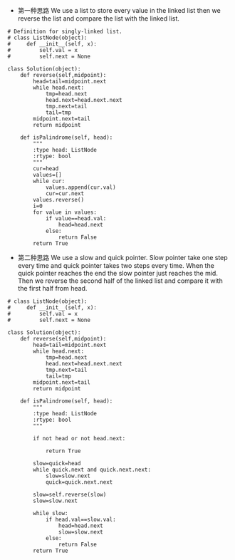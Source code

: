 - 第一种思路
We use a list to store every value in the linked list then we reverse the list and compare the list with the linked list.
```python3
# Definition for singly-linked list.
# class ListNode(object):
#     def __init__(self, x):
#         self.val = x
#         self.next = None

class Solution(object):
    def reverse(self,midpoint):
        head=tail=midpoint.next
        while head.next:
            tmp=head.next
            head.next=head.next.next
            tmp.next=tail
            tail=tmp
        midpoint.next=tail
        return midpoint
        
    def isPalindrome(self, head):
        """
        :type head: ListNode
        :rtype: bool
        """
        cur=head
        values=[]
        while cur:
            values.append(cur.val)
            cur=cur.next
        values.reverse()
        i=0
        for value in values:
            if value==head.val:
                head=head.next
            else:
                return False
        return True
```
- 第二种思路
We use a slow and quick pointer. Slow pointer take one step every time and quick pointer takes two steps every time. When the quick pointer reaches the end the slow pointer just reaches the mid. Then we reverse the second half of the linked list and compare it with the first half from head.
```python3
# class ListNode(object):
#     def __init__(self, x):
#         self.val = x
#         self.next = None

class Solution(object):
    def reverse(self,midpoint):
        head=tail=midpoint.next
        while head.next:
            tmp=head.next
            head.next=head.next.next
            tmp.next=tail
            tail=tmp
        midpoint.next=tail
        return midpoint
        
    def isPalindrome(self, head):
        """
        :type head: ListNode
        :rtype: bool
        """
        
        if not head or not head.next:
            
            return True
        
        slow=quick=head
        while quick.next and quick.next.next:
            slow=slow.next
            quick=quick.next.next
            
        slow=self.reverse(slow)
        slow=slow.next
        
        while slow:
            if head.val==slow.val:
                head=head.next
                slow=slow.next
            else:
                return False
        return True
```
